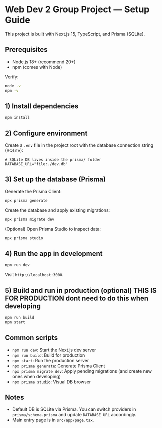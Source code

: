 # Web Dev 2 Group Project — Setup Guide

This project is built with Next.js 15, TypeScript, and Prisma (SQLite).

## Prerequisites
- Node.js 18+ (recommend 20+)
- npm (comes with Node)

Verify:
```bash
node -v
npm -v
```

## 1) Install dependencies
```bash
npm install
```

## 2) Configure environment
Create a `.env` file in the project root with the database connection string (SQLite):
```env
# SQLite DB lives inside the prisma/ folder
DATABASE_URL="file:./dev.db"
```

## 3) Set up the database (Prisma)
Generate the Prisma Client:
```bash
npx prisma generate
```

Create the database and apply existing migrations:
```bash
npx prisma migrate dev
```

(Optional) Open Prisma Studio to inspect data:
```bash
npx prisma studio
```

## 4) Run the app in development
```bash
npm run dev
```
Visit `http://localhost:3000`.

## 5) Build and run in production (optional) THIS IS FOR PRODUCTION dont need to do this when developing
```bash
npm run build
npm start
```

## Common scripts
- `npm run dev`: Start the Next.js dev server
- `npm run build`: Build for production
- `npm start`: Run the production server
- `npx prisma generate`: Generate Prisma Client
- `npx prisma migrate dev`: Apply pending migrations (and create new ones when developing)
- `npx prisma studio`: Visual DB browser

## Notes
- Default DB is SQLite via Prisma. You can switch providers in `prisma/schema.prisma` and update `DATABASE_URL` accordingly.
- Main entry page is in `src/app/page.tsx`.